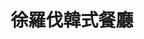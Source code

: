 ---
title: "徐羅伐韓式餐廳"
description: "徐羅伐韓式餐廳"
layout: shop
keywords:
  - 美食競賽
  - 台灣美食
  - 美食精選
datePublished: "2025-06-30"
dateModified: "2025-07-04"
city: "台北市"
district: "大安區"
address: "台北市大安區永康街14巷5號1樓"
phone: "0223581211"
geo: "25.03141402596876, 121.52919666271427"
google_map: "https://maps.app.goo.gl/DbMKPJG3dm78ARwE6"
footinder: "https://footinder.com.tw/%E5%8F%B0%E5%8C%97%E5%B8%82%E5%A4%A7%E5%AE%89%E5%8D%80/31436/"
official: "https://www.facebook.com/profile.php?id=100064104812705&fref=ts"
award:
  - name: "500盤"
    year: "2024"
    entries:
      - dishes:
          - "韓式冷麵"

---